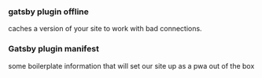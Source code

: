 ### gatsby plugin offline

caches a version of your site to work with bad connections.

### Gatsby plugin manifest

some boilerplate information that will set our site up as a pwa out of the box
